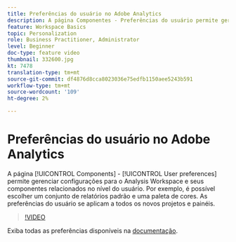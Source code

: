 ```yaml
---
title: Preferências do usuário no Adobe Analytics
description: A página Componentes - Preferências do usuário permite gerenciar configurações para o Analysis Workspace e seus componentes relacionados no nível do usuário. Por exemplo, é possível escolher um conjunto de relatórios padrão e uma paleta de cores. As preferências do usuário se aplicam a todos os novos projetos e painéis.
feature: Workspace Basics
topic: Personalization
role: Business Practitioner, Administrator
level: Beginner
doc-type: feature video
thumbnail: 332600.jpg
kt: 7478
translation-type: tm+mt
source-git-commit: df4876d8cca8023036e75edfb1150aee5243b591
workflow-type: tm+mt
source-wordcount: '109'
ht-degree: 2%

---
```



# Preferências do usuário no Adobe Analytics

A página [!UICONTROL Components] - [!UICONTROL User preferences] permite gerenciar configurações para o Analysis Workspace e seus componentes relacionados no nível do usuário. Por exemplo, é possível escolher um conjunto de relatórios padrão e uma paleta de cores. As preferências do usuário se aplicam a todos os novos projetos e painéis.

>[!VIDEO](https://video.tv.adobe.com/v/332600/?quality=12&learn=on)

Exiba todas as preferências disponíveis na [documentação](https://experienceleague.adobe.com/docs/analytics/analyze/analysis-workspace/user-preferences.html).
